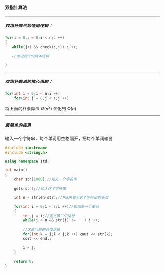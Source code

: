 #### 双指针算法

-----

##### 双指针算法的通用逻辑：

```c++
for(i = 0,j = 0;i < n;i ++)
{
   while(j<i && check(i,j)) j ++;
   
   //每道题目的具体逻辑
   
}
```

------

##### 双指针算法的核心思想：

```c++
for(int i = 0;i < n;i ++)
    for(int j = 0;j < n;j ++)
```

将上面的朴素算法 $O(n^2)$ 优化到 $O(n)$

-------

##### 最简单的应用

输入一个字符串，每个单词用空格隔开，把每个单词输出

```c++
#include <iostream>
#include <string.h>

using namespace std;

int main()
{
    char str[1000];//定义一个字符串
    
    gets(str);//读入这个字符串
    
    int n = strlen(str);//用n来表示这个字符串的长度
    
    for(int i = 0;i < n;i ++)//输出每一个单词
    {
        int j = i;//定义第二个指针
        while(j < n && str[j] != ' ') j ++;
        
        //这道问题的具体逻辑
        for(int k = i;k < j;k ++) cout << str[k];
        cout << endl;
        
        i = j;
    }
    
    return 0;
}
```

